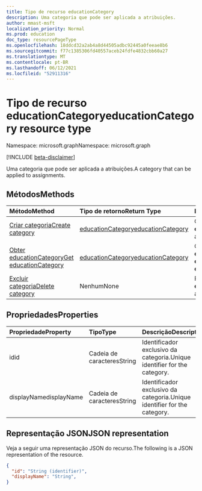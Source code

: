 ```yaml
---
title: Tipo de recurso educationCategory
description: Uma categoria que pode ser aplicada a atribuições.
author: mmast-msft
localization_priority: Normal
ms.prod: education
doc_type: resourcePageType
ms.openlocfilehash: 18ddcd32a2ab4a8d44505adbc92445a0feeae8b6
ms.sourcegitcommit: f77c1385306fd40557aceb24fdfe4832cbb60a27
ms.translationtype: MT
ms.contentlocale: pt-BR
ms.lasthandoff: 06/12/2021
ms.locfileid: "52911316"
---
```

# <a name="educationcategory-resource-type"></a><span data-ttu-id="ec30e-103">Tipo de recurso educationCategory</span><span class="sxs-lookup"><span data-stu-id="ec30e-103">educationCategory resource type</span></span>

<span data-ttu-id="ec30e-104">Namespace: microsoft.graph</span><span class="sxs-lookup"><span data-stu-id="ec30e-104">Namespace: microsoft.graph</span></span>

[!INCLUDE [beta-disclaimer](../../includes/beta-disclaimer.md)]

<span data-ttu-id="ec30e-105">Uma categoria que pode ser aplicada a atribuições.</span><span class="sxs-lookup"><span data-stu-id="ec30e-105">A category that can be applied to assignments.</span></span>


## <a name="methods"></a><span data-ttu-id="ec30e-106">Métodos</span><span class="sxs-lookup"><span data-stu-id="ec30e-106">Methods</span></span>

| <span data-ttu-id="ec30e-107">Método</span><span class="sxs-lookup"><span data-stu-id="ec30e-107">Method</span></span>           | <span data-ttu-id="ec30e-108">Tipo de retorno</span><span class="sxs-lookup"><span data-stu-id="ec30e-108">Return Type</span></span>    |<span data-ttu-id="ec30e-109">Descrição</span><span class="sxs-lookup"><span data-stu-id="ec30e-109">Description</span></span>|
|:---------------|:--------|:----------|
|[<span data-ttu-id="ec30e-110">Criar categoria</span><span class="sxs-lookup"><span data-stu-id="ec30e-110">Create category</span></span>](../api/educationclass-post-category.md) | [<span data-ttu-id="ec30e-111">educationCategory</span><span class="sxs-lookup"><span data-stu-id="ec30e-111">educationCategory</span></span>](educationcategory.md) | <span data-ttu-id="ec30e-112">Criar uma nova **educationCategory**.</span><span class="sxs-lookup"><span data-stu-id="ec30e-112">Create a new **educationCategory**.</span></span>|
|[<span data-ttu-id="ec30e-113">Obter educationCategory</span><span class="sxs-lookup"><span data-stu-id="ec30e-113">Get educationCategory</span></span>](../api/educationcategory-get.md) | [<span data-ttu-id="ec30e-114">educationCategory</span><span class="sxs-lookup"><span data-stu-id="ec30e-114">educationCategory</span></span>](educationcategory.md) | <span data-ttu-id="ec30e-115">Obter uma **educationCategory existente**.</span><span class="sxs-lookup"><span data-stu-id="ec30e-115">Get an existing **educationCategory**.</span></span>|
|[<span data-ttu-id="ec30e-116">Excluir categoria</span><span class="sxs-lookup"><span data-stu-id="ec30e-116">Delete category</span></span>](../api/educationcategory-delete.md) | <span data-ttu-id="ec30e-117">Nenhum</span><span class="sxs-lookup"><span data-stu-id="ec30e-117">None</span></span> | <span data-ttu-id="ec30e-118">Remover uma **educationCategory**.</span><span class="sxs-lookup"><span data-stu-id="ec30e-118">Remove an **educationCategory**.</span></span>|


## <a name="properties"></a><span data-ttu-id="ec30e-119">Propriedades</span><span class="sxs-lookup"><span data-stu-id="ec30e-119">Properties</span></span>
| <span data-ttu-id="ec30e-120">Propriedade</span><span class="sxs-lookup"><span data-stu-id="ec30e-120">Property</span></span>     | <span data-ttu-id="ec30e-121">Tipo</span><span class="sxs-lookup"><span data-stu-id="ec30e-121">Type</span></span>   |<span data-ttu-id="ec30e-122">Descrição</span><span class="sxs-lookup"><span data-stu-id="ec30e-122">Description</span></span>|
|:---------------|:--------|:----------|
|<span data-ttu-id="ec30e-123">id</span><span class="sxs-lookup"><span data-stu-id="ec30e-123">id</span></span>|<span data-ttu-id="ec30e-124">Cadeia de caracteres</span><span class="sxs-lookup"><span data-stu-id="ec30e-124">String</span></span>|<span data-ttu-id="ec30e-125">Identificador exclusivo da categoria.</span><span class="sxs-lookup"><span data-stu-id="ec30e-125">Unique identifier for the category.</span></span>|
|<span data-ttu-id="ec30e-126">displayName</span><span class="sxs-lookup"><span data-stu-id="ec30e-126">displayName</span></span>|<span data-ttu-id="ec30e-127">Cadeia de caracteres</span><span class="sxs-lookup"><span data-stu-id="ec30e-127">String</span></span>|<span data-ttu-id="ec30e-128">Identificador exclusivo da categoria.</span><span class="sxs-lookup"><span data-stu-id="ec30e-128">Unique identifier for the category.</span></span>|

## <a name="json-representation"></a><span data-ttu-id="ec30e-129">Representação JSON</span><span class="sxs-lookup"><span data-stu-id="ec30e-129">JSON representation</span></span>

<span data-ttu-id="ec30e-130">Veja a seguir uma representação JSON do recurso.</span><span class="sxs-lookup"><span data-stu-id="ec30e-130">The following is a JSON representation of the resource.</span></span>

<!-- {
  "blockType": "resource",
  "optionalProperties": [

  ],
  "@odata.type": "microsoft.graph.educationCategory"
}-->

```json
{
  "id": "String (identifier)",
  "displayName": "String",
}

```

<!-- uuid: 8fcb5dbc-d5aa-4681-8e31-b001d5168d79
2015-10-25 14:57:30 UTC -->
<!--
{
  "type": "#page.annotation",
  "description": "educationCategory resource",
  "keywords": "",
  "section": "documentation",
  "tocPath": "",
  "suppressions": []
}
-->


